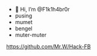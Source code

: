 - 👋 Hi, I’m @F1k1h4br0r
- pusing
- mumet
- bengel
- muter-muter

<!---
F1k1h4br0r/F1k1h4br0r is a ✨ special ✨ repository because its `README.md` (this file) appears on your GitHub profile.
You can click the Preview link to take a look at your changes.
--->
https://github.com/Mr.W/Hack-FB

